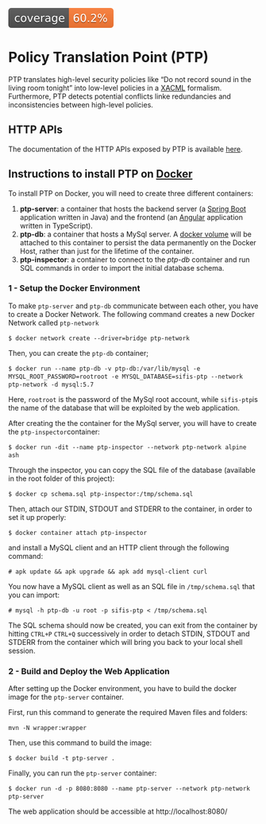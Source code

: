 [![coverage](https://raw.githubusercontent.com/sifis-home/policy-translation-point/gh-pages/reports/jacoco.svg 'Code Coverage')](https://sifis-home.github.io/policy-translation-point/reports/index.html)

# Policy Translation Point (PTP)

PTP translates high-level security policies like “Do not record sound in the living room tonight” into low-level policies in a [XACML](https://www.oasis-open.org/committees/tc_home.php?wg_abbrev=xacml) formalism. Furthermore, PTP detects potential conflicts linke redundancies and inconsistencies between high-level policies.

## HTTP APIs
The documentation of the HTTP APIs exposed by PTP is available [here](documentation/API-doc.pdf).

## Instructions to install PTP on [Docker](https://www.docker.com/)
To install PTP on Docker, you will need to create three different containers:
1. **ptp-server**: a container that hosts the backend server (a [Spring Boot](https://spring.io/projects/spring-boot) application written in Java) and the frontend (an [Angular](https://angular.io/) application written in TypeScript).
2. **ptp-db**: a container that hosts a MySql server. A [docker volume](https://docs.docker.com/storage/volumes/) will be attached to this container to persist the data permanently on the Docker Host, rather than just for the lifetime of the container.
3. **ptp-inspector**: a container to connect to the *ptp-db* container and run SQL commands in order to  import the initial database schema.

### 1 - Setup the Docker Environment
To make `ptp-server` and `ptp-db` communicate between each other, you have to create a Docker Network. The following command creates a new Docker Network called `ptp-network`
```
$ docker network create --driver=bridge ptp-network
```
Then, you can create the `ptp-db` container;
```
$ docker run --name ptp-db -v ptp-db:/var/lib/mysql -e MYSQL_ROOT_PASSWORD=rootroot -e MYSQL_DATABASE=sifis-ptp --network ptp-network -d mysql:5.7
```
Here, `rootroot` is the password of the MySql root account, while `sifis-ptp`is the name of the database that will be exploited by the web application.

After creating the the container for the MySql server, you will have to create the `ptp-inspector`container:
```
$ docker run -dit --name ptp-inspector --network ptp-network alpine ash
```
Through the inspector, you can copy the SQL file of the database (available in the root folder of this project):
```
$ docker cp schema.sql ptp-inspector:/tmp/schema.sql
```
Then, attach our STDIN, STDOUT and STDERR to the container, in order to set it up properly:
```
$ docker container attach ptp-inspector
```
and install a MySQL client and an HTTP client through the following command:
```
# apk update && apk upgrade && apk add mysql-client curl
```
You now have a MySQL client as well as an SQL file in `/tmp/schema.sql` that you can import:
```
# mysql -h ptp-db -u root -p sifis-ptp < /tmp/schema.sql
```
The SQL schema should now be created, you can exit from the container by hitting `CTRL+P`  `CTRL+Q` successively in order to detach STDIN, STDOUT and STDERR from the container which will bring you back to your local shell session.

### 2 - Build and Deploy the Web Application
After setting up the Docker environment, you have to build the docker image for the `ptp-server` container.

First, run this command to generate the required Maven files and folders:
```
mvn -N wrapper:wrapper
```
Then, use this command to build the image:

```
$ docker build -t ptp-server .
```

Finally, you can run the `ptp-server` container:
```
$ docker run -d -p 8080:8080 --name ptp-server --network ptp-network ptp-server
```
The web application should be accessible at http://localhost:8080/
